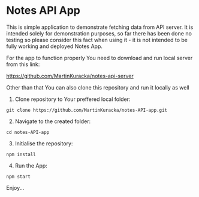 # Notes API App

This is simple application to demonstrate fetching data from API server. It is intended solely for demonstration purposes, so far there has been done no testing so please consider this fact when using it - it is not intended to be fully working and deployed Notes App.

For the app to function properly You need to download and run local server from this link:

https://github.com/MartinKuracka/notes-api-server

Other than that You can also clone this repository and run it locally as well

1. Clone repository to Your preffered local folder:

  ``git clone https://github.com/MartinKuracka/notes-API-app.git``

2. Navigate to the created folder:

  ``cd notes-API-app``

3. Initialise the repository:

  ``npm install``

4. Run the App:

  ``npm start``

Enjoy...

